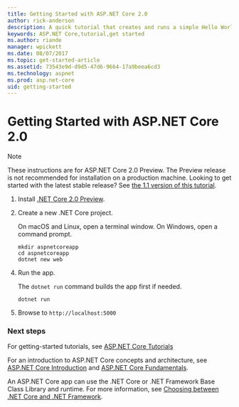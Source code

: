 ```yaml
---
title: Getting Started with ASP.NET Core 2.0
author: rick-anderson
description: A quick tutorial that creates and runs a simple Hello World app using ASP.NET Core.
keywords: ASP.NET Core,tutorial,get started
ms.author: riande
manager: wpickett
ms.date: 08/07/2017
ms.topic: get-started-article
ms.assetid: 73543e9d-d9d5-47d6-9664-17a9beea6cd3
ms.technology: aspnet
ms.prod: asp.net-core
uid: getting-started
---
```

# Getting Started with ASP.NET Core 2.0

> [!NOTE]
> These instructions are for ASP.NET Core 2.0 Preview. The Preview release is not recommended for installation on a production machine. Looking to get started with the latest stable release? See [the 1.1 version of this tutorial](xref:getting-started-1.1).

1. Install [.NET Core 2.0 Preview](https://microsoft.com/net/core/preview).

<!-- after RTW uncomment this section
   If you're on Windows, select the **Command line / other** environment. 
   ![Select Command line environment for Windows](getting-started/_static/win-install-cmd-line.png)
-->

2. Create a new .NET Core project.

   On macOS and Linux, open a terminal window. On Windows, open a command prompt.

   ```terminal
   mkdir aspnetcoreapp
   cd aspnetcoreapp
   dotnet new web
   ```
    
<!-- after RTW uncomment this section
   Note: Earlier versions of .NET Core required a `t` parameter, that is, `dotnet new -t web`. If you get an error running `dotnet new web`, install the latest [.NET Core](https://microsoft.com/net/core).  `dotnet --info` displays the .NET Core version. You should have version 2.0.0 or later.
-->

4. Run the app.

   The `dotnet run` command builds the app first if needed.

   ```terminal
   dotnet run
   ```

5. Browse to `http://localhost:5000`

### Next steps

For getting-started tutorials, see [ASP.NET Core Tutorials](tutorials/index.md)

For an introduction to ASP.NET Core concepts and architecture, see [ASP.NET Core Introduction](index.md) and [ASP.NET Core Fundamentals](fundamentals/index.md).

An ASP.NET Core app can use the .NET Core or .NET Framework Base Class Library and runtime. For more information, see [Choosing between .NET Core and .NET Framework](https://docs.microsoft.com/dotnet/articles/standard/choosing-core-framework-server).

